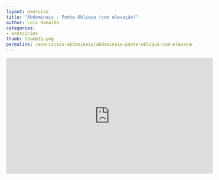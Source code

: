 ```yaml
---
layout: exercise
title: "Abdominais - Ponte Oblíqua (com elevação)"
author: Luís Ramalho
categories: 
- exercicios
thumb: thumb11.png
permalink: /exercicios-abdominais/abdominais-ponte-obliqua-com-elevacao.html
---
```


<iframe src="https://www.youtube.com/embed/q_K-9Rv56EA" frameborder="0" width="560" height="315"></iframe>
